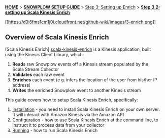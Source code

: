 <a name="top" />

[**HOME**](Home) > [**SNOWPLOW SETUP GUIDE**](Setting-up-Snowplow) > [Step 3: Setting up Enrich](Setting-up-enrich) > [**Step 3.2: setting up Scala Kinesis Enrich**](Setting-up-Scala-Kinesis-Enrich)

[[https://d3i6fms1cm1j0i.cloudfront.net/github-wiki/images/3-enrich.png]] 

## Overview of Scala Kinesis Enrich

[Scala Kinesis Enrich] [scala-kinesis-enrich] is a Kinesis application, built using the Kinesis Client Library, which:

1. **Reads** raw Snowplow events off a Kinesis stream populated by the Scala Stream Collector
2. **Validates** each raw event
2. **Enriches** each event (e.g. infers the location of the user from his/her IP address)
3. **Writes** the enriched Snowplow event to another Kinesis stream

This guide covers how to setup Scala Kinesis Enrich, specifically:

1. [Installation](Install-Scala-Kinesis-Enrich) - you need to install Scala Kinesis Enrich on your own server. It will interact with Amazon Kinesis via the Amazon API
2. [Configuration](Configure-Scala-Kinesis-Enrich) - how to use Scala Kinesis Enrich at the command line, to instruct it to process data from your collector
3. [Running](Run-Scala-Kinesis-Enrich) - how to run Scala Kinesis Enrich

[scala-kinesis-enrich]: https://github.com/snowplow/snowplow/tree/master/3-enrich/scala-kinesis-enrich
